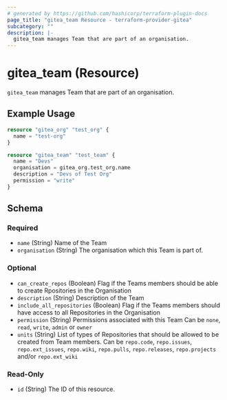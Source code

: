 ```yaml
---
# generated by https://github.com/hashicorp/terraform-plugin-docs
page_title: "gitea_team Resource - terraform-provider-gitea"
subcategory: ""
description: |-
  gitea_team manages Team that are part of an organisation.
---
```


# gitea_team (Resource)

`gitea_team` manages Team that are part of an organisation.

## Example Usage

```terraform
resource "gitea_org" "test_org" {
  name = "test-org"
}

resource "gitea_team" "test_team" {
  name = "Devs"
  organisation = gitea_org.test_org.name
  description = "Devs of Test Org"
  permission = "write"
}
```

<!-- schema generated by tfplugindocs -->
## Schema

### Required

- `name` (String) Name of the Team
- `organisation` (String) The organisation which this Team is part of.

### Optional

- `can_create_repos` (Boolean) Flag if the Teams members should be able to create Rpositories in the Organisation
- `description` (String) Description of the Team
- `include_all_repositories` (Boolean) Flag if the Teams members should have access to all Repositories in the Organisation
- `permission` (String) Permissions associated with this Team
Can be `none`, `read`, `write`, `admin` or `owner`
- `units` (String) List of types of Repositories that should be allowed to be created from Team members.
Can be `repo.code`, `repo.issues`, `repo.ext_issues`, `repo.wiki`, `repo.pulls`, `repo.releases`, `repo.projects` and/or `repo.ext_wiki`

### Read-Only

- `id` (String) The ID of this resource.


